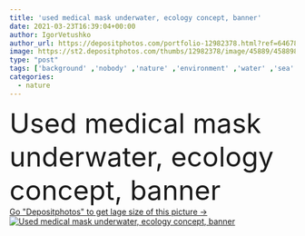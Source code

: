 ```yaml
---
title: 'used medical mask underwater, ecology concept, banner'
date: 2021-03-23T16:39:04+00:00
author: IgorVetushko
author_url: https://depositphotos.com/portfolio-12982378.html?ref=64678756
image: https://st2.depositphotos.com/thumbs/12982378/image/45889/458898548/api_thumb_450.jpg?forcejpeg=true
type: "post"
tags: ['background' ,'nobody' ,'nature' ,'environment' ,'water' ,'sea' ,'banner' ,'backdrop' ,'concept' ,'aqua' ,'ecology' ,'global' ,'planet' ,'world' ,'ocean' ,'rubbish' ,'trash' ,'problem' ,'ecological' ,'Pollution' ,'garbage' ,'aquarium' ,'underwater' ,'virus' ,'used' ,'ecosystem' ,'contamination' ,'corona' ,'epidemic' ,'pandemic' ,'copy space' ,'no people' ,'medical mask' ,'protective mask' ,'coronavirus' ,'2019 ncov' ,'covid 19' ]
categories: 
  - nature
---
```

<div aling="center">
            <font size="60"> Used medical mask underwater, ecology concept, banner</font>   
</div>
<div>
    <a href='https://st2.depositphotos.com/thumbs/12982378/image/45889/458898548/api_thumb_450.jpg?forcejpeg=true?ref=64678756' target=_blank > Go "Depositphotos" to get lage size of this picture ->
        <img href='https://st2.depositphotos.com/thumbs/12982378/image/45889/458898548/api_thumb_450.jpg?forcejpeg=true?ref=64678756' src='https://st2.depositphotos.com/12982378/45889/i/950/depositphotos_458898548-stock-photo-used-medical-mask-underwater-ecology.jpg?forcejpeg=true' alt='Used medical mask underwater, ecology concept, banner' >
    </a>
</div>
